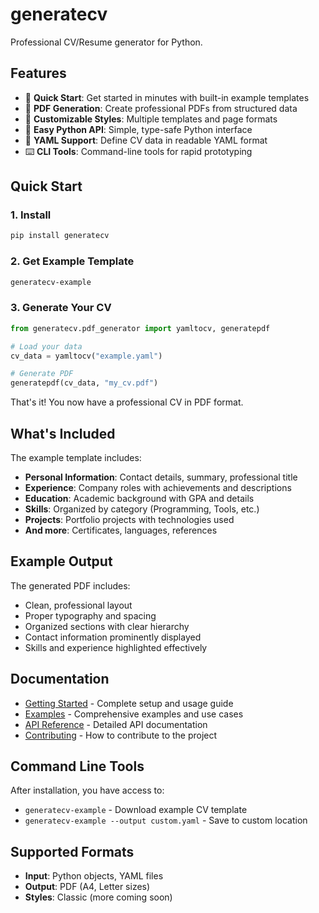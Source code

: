 # generatecv

Professional CV/Resume generator for Python.

## Features

- 🚀 **Quick Start**: Get started in minutes with built-in example templates
- 📄 **PDF Generation**: Create professional PDFs from structured data
- 🎨 **Customizable Styles**: Multiple templates and page formats
- 🔧 **Easy Python API**: Simple, type-safe Python interface
- 📝 **YAML Support**: Define CV data in readable YAML format
- ⌨️ **CLI Tools**: Command-line tools for rapid prototyping

## Quick Start

### 1. Install

```bash
pip install generatecv
```

### 2. Get Example Template

```bash
generatecv-example
```

### 3. Generate Your CV

```python
from generatecv.pdf_generator import yamltocv, generatepdf

# Load your data
cv_data = yamltocv("example.yaml")

# Generate PDF
generatepdf(cv_data, "my_cv.pdf")
```

That's it! You now have a professional CV in PDF format.

## What's Included

The example template includes:

- **Personal Information**: Contact details, summary, professional title
- **Experience**: Company roles with achievements and descriptions  
- **Education**: Academic background with GPA and details
- **Skills**: Organized by category (Programming, Tools, etc.)
- **Projects**: Portfolio projects with technologies used
- **And more**: Certificates, languages, references

## Example Output

The generated PDF includes:
- Clean, professional layout
- Proper typography and spacing
- Organized sections with clear hierarchy
- Contact information prominently displayed
- Skills and experience highlighted effectively

## Documentation

- [Getting Started](getting-started.md) - Complete setup and usage guide
- [Examples](examples.md) - Comprehensive examples and use cases  
- [API Reference](api/index.md) - Detailed API documentation
- [Contributing](contributing.md) - How to contribute to the project

## Command Line Tools

After installation, you have access to:

- `generatecv-example` - Download example CV template
- `generatecv-example --output custom.yaml` - Save to custom location

## Supported Formats

- **Input**: Python objects, YAML files
- **Output**: PDF (A4, Letter sizes)
- **Styles**: Classic (more coming soon)
